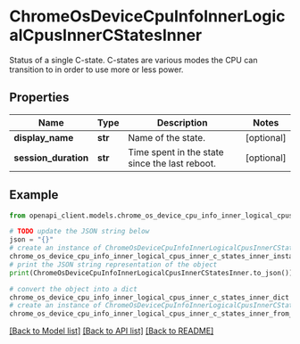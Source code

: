 # ChromeOsDeviceCpuInfoInnerLogicalCpusInnerCStatesInner

Status of a single C-state. C-states are various modes the CPU can transition to in order to use more or less power.

## Properties

Name | Type | Description | Notes
------------ | ------------- | ------------- | -------------
**display_name** | **str** | Name of the state. | [optional] 
**session_duration** | **str** | Time spent in the state since the last reboot. | [optional] 

## Example

```python
from openapi_client.models.chrome_os_device_cpu_info_inner_logical_cpus_inner_c_states_inner import ChromeOsDeviceCpuInfoInnerLogicalCpusInnerCStatesInner

# TODO update the JSON string below
json = "{}"
# create an instance of ChromeOsDeviceCpuInfoInnerLogicalCpusInnerCStatesInner from a JSON string
chrome_os_device_cpu_info_inner_logical_cpus_inner_c_states_inner_instance = ChromeOsDeviceCpuInfoInnerLogicalCpusInnerCStatesInner.from_json(json)
# print the JSON string representation of the object
print(ChromeOsDeviceCpuInfoInnerLogicalCpusInnerCStatesInner.to_json())

# convert the object into a dict
chrome_os_device_cpu_info_inner_logical_cpus_inner_c_states_inner_dict = chrome_os_device_cpu_info_inner_logical_cpus_inner_c_states_inner_instance.to_dict()
# create an instance of ChromeOsDeviceCpuInfoInnerLogicalCpusInnerCStatesInner from a dict
chrome_os_device_cpu_info_inner_logical_cpus_inner_c_states_inner_from_dict = ChromeOsDeviceCpuInfoInnerLogicalCpusInnerCStatesInner.from_dict(chrome_os_device_cpu_info_inner_logical_cpus_inner_c_states_inner_dict)
```
[[Back to Model list]](../README.md#documentation-for-models) [[Back to API list]](../README.md#documentation-for-api-endpoints) [[Back to README]](../README.md)


